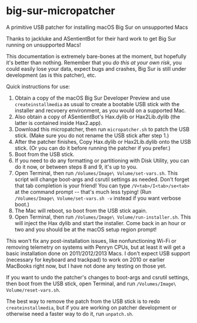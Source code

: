 # big-sur-micropatcher
A primitive USB patcher for installing macOS Big Sur on unsupported Macs

Thanks to jackluke and ASentientBot for their hard work to get Big Sur running on unsupported Macs!

This documentation is extremely bare-bones at the moment, but hopefully it's better than nothing. Remember that you *do this at your own risk*, you could easily lose your data, expect bugs and crashes, Big Sur is still under development (as is this patcher), etc.

Quick instructions for use:

1. Obtain a copy of the macOS Big Sur Developer Preview and use `createinstallmedia` as usual to create a bootable USB stick with the installer and recvoery environment, as you would on a supported Mac.
2. Also obtain a copy of ASentientBot's Hax.dylib or Hax2Lib.dylib (the latter is contained inside Hax2.app).
3. Download this micropatcher, then run `micropatcher.sh` to patch the USB stick. (Make sure you do not rename the USB stick after step 1.)
4. After the patcher finishes, Copy Hax.dylib or Hax2Lib.dylib onto the USB stick. (Or you can do it before running the patcher if you prefer.)
5. Boot from the USB stick.
6. If you need to do any formatting or partitioning with Disk Utility, you can do it now, or between steps 8 and 9, it's up to you.
7. Open Terminal, then run `/Volumes/Image\ Volume/set-vars.sh`. This script will change boot-args and csrutil settings as needed. Don't forget that tab completion is your friend! You can type `/V<tab>/I<tab>/se<tab>` at the command prompt -- that's much less typing! (Run `/Volumes/Image\ Volume/set-vars.sh -v` instead if you want verbose boot.)
8. The Mac will reboot, so boot from the USB stick again.
9. Open Terminal, then run `/Volumes/Image\ Volume/run-installer.sh`. This will inject the Hax dylib and start the installer. Come back in an hour or two and you should be at the macOS setup region prompt!

This won't fix any post-installation issues, like nonfunctioning Wi-Fi or removing telemetry on systems with Penryn CPUs, but at least it will get a basic installation done on 2011/2012/2013 Macs. I don't expect USB support (necessary for keyboard and trackpad) to work on 2010 or earlier MacBooks right now, but I have not done any testing on those yet.

If you want to undo the patcher's changes to boot-args and csrutil settings, then boot from the USB stick, open Terminal, and run `/Volumes/Image\ Volume/reset-vars.sh`.

The best way to remove the patch from the USB stick is to redo `createinstallmedia`, but if you are working on patcher development or otherwise need a faster way to do it, run `unpatch.sh`.
